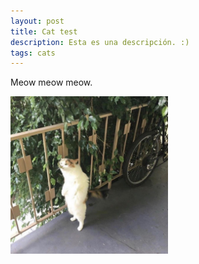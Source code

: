 ```yaml
---
layout: post
title: Cat test
description: Esta es una descripción. :)
tags: cats
---
```



Meow meow meow.

<p class="full-width">
<img src="/public/img/leaf-man.jpg" width="50%" align="center"/>
</p>
